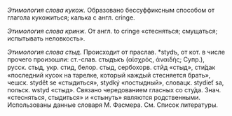 *Этимология слова кукож.*
Образовано бессуффиксным способом от глагола кукожиться; калька с англ. cringe.

*Этимология слова кринж.*
От англ. to cringe «стесняться; смущаться; испытывать неловкость».

*Этимология слова стыд.*
Происходит от праслав. *stydъ, от кот. в числе прочего произошли: ст.-слав. стыдъкъ (αἰσχρός, ἀναιδής; Супр.), русск. стыд, укр. стид, белор. стыд, сербохорв. сти̑д «стыд», сти́дак «последний кусок на тарелке, который каждый стесняется брать», чешск. stydět se «стыдиться», stydký «постыдный», словацк. stуdiеť sа, польск. wstyd «стыд». Связано чередованием гласных со сту́да. Знач. «стесняться, стыдиться» и «стынуть» являются родственными. Использованы данные словаря М. Фасмера. См. Список литературы.

